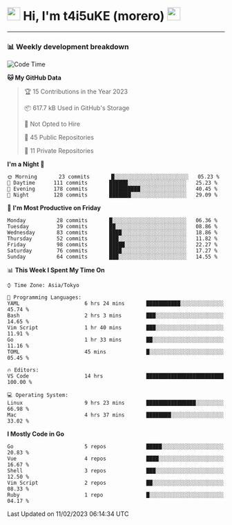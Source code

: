 <!-- Title -->
<h1>
    <img src="https://emojis.slackmojis.com/emojis/images/1600385609/10490/cactuar.gif?1600385609" width="30"/> 
    Hi, I'm t4i5uKE (morero) 
    <img src="https://emojis.slackmojis.com/emojis/images/1600385609/10490/cactuar.gif?1600385609" width="30"/>
</h1>

---

<h3> 📊 Weekly development breakdown </h3>
<!-- waka-readme-stats -->

<!--START_SECTION:waka-->
![Code Time](http://img.shields.io/badge/Code%20Time-1%2C402%20hrs%2047%20mins-blue)

**🐱 My GitHub Data** 

> 🏆 15 Contributions in the Year 2023
 > 
> 📦 617.7 kB Used in GitHub's Storage 
 > 
> 🚫 Not Opted to Hire
 > 
> 📜 45 Public Repositories 
 > 
> 🔑 11 Private Repositories  
 > 
**I'm a Night 🦉** 

```text
🌞 Morning       23 commits       █░░░░░░░░░░░░░░░░░░░░░░░░   05.23 % 
🌆 Daytime      111 commits       ██████░░░░░░░░░░░░░░░░░░░   25.23 % 
🌃 Evening      178 commits       ██████████░░░░░░░░░░░░░░░   40.45 % 
🌙 Night        128 commits       ███████░░░░░░░░░░░░░░░░░░   29.09 % 

```
📅 **I'm Most Productive on Friday** 

```text
Monday          28 commits       █░░░░░░░░░░░░░░░░░░░░░░░░   06.36 % 
Tuesday         39 commits       ██░░░░░░░░░░░░░░░░░░░░░░░   08.86 % 
Wednesday       83 commits       ████░░░░░░░░░░░░░░░░░░░░░   18.86 % 
Thursday        52 commits       ███░░░░░░░░░░░░░░░░░░░░░░   11.82 % 
Friday          98 commits       █████░░░░░░░░░░░░░░░░░░░░   22.27 % 
Saturday        76 commits       ████░░░░░░░░░░░░░░░░░░░░░   17.27 % 
Sunday          64 commits       ███░░░░░░░░░░░░░░░░░░░░░░   14.55 % 

```


📊 **This Week I Spent My Time On** 

```text
⌚︎ Time Zone: Asia/Tokyo

💬 Programming Languages: 
YAML                     6 hrs 24 mins       ███████████░░░░░░░░░░░░░░   45.74 % 
Bash                     2 hrs 3 mins        ███░░░░░░░░░░░░░░░░░░░░░░   14.65 % 
Vim Script               1 hr 40 mins        ███░░░░░░░░░░░░░░░░░░░░░░   11.91 % 
Go                       1 hr 33 mins        ██░░░░░░░░░░░░░░░░░░░░░░░   11.16 % 
TOML                     45 mins             █░░░░░░░░░░░░░░░░░░░░░░░░   05.45 % 

🔥 Editors: 
VS Code                  14 hrs              █████████████████████████   100.00 % 

💻 Operating System: 
Linux                    9 hrs 23 mins       ████████████████░░░░░░░░░   66.98 % 
Mac                      4 hrs 37 mins       ████████░░░░░░░░░░░░░░░░░   33.02 % 

```

**I Mostly Code in Go** 

```text
Go                       5 repos             █████░░░░░░░░░░░░░░░░░░░░   20.83 % 
Vue                      4 repos             ████░░░░░░░░░░░░░░░░░░░░░   16.67 % 
Shell                    3 repos             ███░░░░░░░░░░░░░░░░░░░░░░   12.50 % 
Vim Script               2 repos             ██░░░░░░░░░░░░░░░░░░░░░░░   08.33 % 
Ruby                     1 repo              █░░░░░░░░░░░░░░░░░░░░░░░░   04.17 % 

```



 Last Updated on 11/02/2023 06:14:34 UTC
<!--END_SECTION:waka-->
